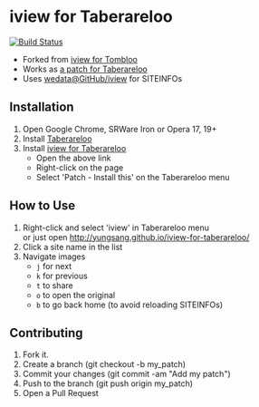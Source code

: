 # iview for Taberareloo

[![Build Status](https://travis-ci.org/YungSang/iview-for-taberareloo.png?branch=master)](https://travis-ci.org/YungSang/iview-for-taberareloo)

- Forked from [iview for Tombloo](https://github.com/ku/iview-for-tombloo)
- Works as [a patch for Taberareloo](https://github.com/YungSang/patches-for-taberareloo)
- Uses [wedata@GitHub/iview](http://wedata.github.io/iview/) for SITEINFOs

## Installation

1. Open Google Chrome, SRWare Iron or Opera 17, 19+
1. Install [Taberareloo](https://chrome.google.com/webstore/detail/taberareloo/ldcnohnnlpgglecmkldelbmiokgmikno)
1. Install [iview for Taberareloo](http://yungsang.github.io/iview-for-taberareloo/iview.for.taberareloo.tbrl.js)  
	- Open the above link
	- Right-click on the page
	- Select 'Patch - Install this' on the Taberareloo menu

## How to Use

1. Right-click and select 'iview' in Taberareloo menu  
	or just open http://yungsang.github.io/iview-for-taberareloo/
1. Click a site name in the list
1. Navigate images  
	- `j` for next
	- `k` for previous
	- `t` to share
	- `o` to open the original
	- `b` to go back home (to avoid reloading SITEINFOs)

## Contributing

1. Fork it.
1. Create a branch (git checkout -b my_patch)
1. Commit your changes (git commit -am "Add my patch")
1. Push to the branch (git push origin my_patch)
1. Open a Pull Request
